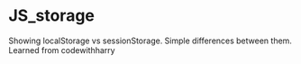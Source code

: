 # JS_storage
Showing localStorage vs sessionStorage. Simple differences between them. Learned from codewithharry
